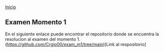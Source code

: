 <!-- No borrar o modificar -->

[Inicio](./index.md)

## Examen Momento 1

En el siguiente enlace puede encontrar el repositorio donde se encuentra la resolucion al examen del momento 1.
(https://github.com/Crgio00/exam_m1/tree/main)[Link al respositorio]

